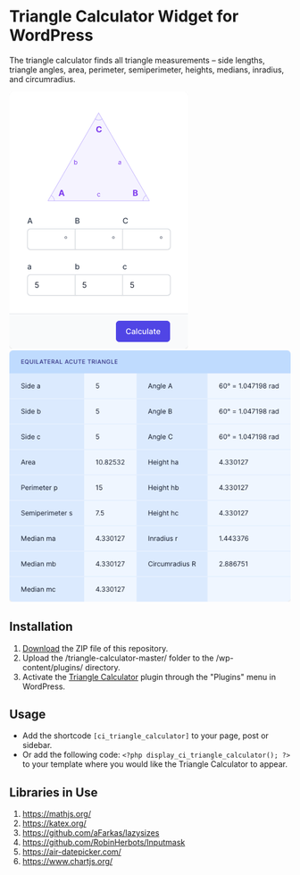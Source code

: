 # Triangle Calculator Widget for WordPress

The triangle calculator finds all triangle measurements – side lengths, triangle angles, area, perimeter, semiperimeter, heights, medians, inradius, and circumradius.

![Triangle Calculator Input Form](/assets/images/screenshot-1.png "Triangle Calculator Input Form")
![Triangle Calculator Calculation Results](/assets/images/screenshot-2.png "Triangle Calculator Calculation Results")

## Installation

1. [Download](https://github.com/pub-calculator-io/age-calculator/archive/refs/heads/master.zip) the ZIP file of this repository.
2. Upload the /triangle-calculator-master/ folder to the /wp-content/plugins/ directory.
3. Activate the [Triangle Calculator](https://www.calculator.io/triangle-calculator/ "Triangle Calculator Homepage") plugin through the "Plugins" menu in WordPress.

## Usage
* Add the shortcode `[ci_triangle_calculator]` to your page, post or sidebar.
* Or add the following code: `<?php display_ci_triangle_calculator(); ?>` to your template where you would like the Triangle Calculator to appear.

## Libraries in Use
1. https://mathjs.org/
2. https://katex.org/
3. https://github.com/aFarkas/lazysizes
4. https://github.com/RobinHerbots/Inputmask
5. https://air-datepicker.com/
6. https://www.chartjs.org/
